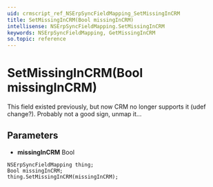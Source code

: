 ```yaml
---
uid: crmscript_ref_NSErpSyncFieldMapping_SetMissingInCRM
title: SetMissingInCRM(Bool missingInCRM)
intellisense: NSErpSyncFieldMapping.SetMissingInCRM
keywords: NSErpSyncFieldMapping, GetMissingInCRM
so.topic: reference
---
```


# SetMissingInCRM(Bool missingInCRM)

This field existed previously, but now CRM no longer supports it (udef change?). Probably not a good sign, unmap it...

## Parameters

* **missingInCRM** Bool

```crmscript
NSErpSyncFieldMapping thing;
Bool missingInCRM;
thing.SetMissingInCRM(missingInCRM);
```

